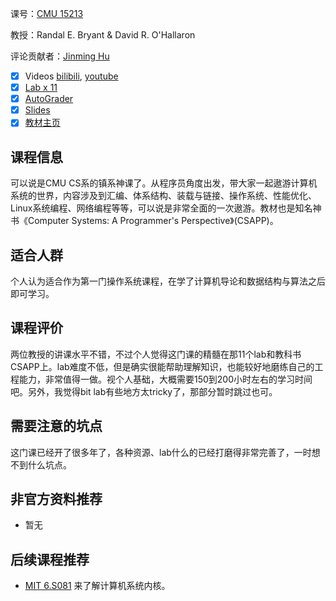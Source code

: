课号：[CMU 15213](https://www.cs.cmu.edu/~213/index.html)

教授：Randal E. Bryant & David R. O'Hallaron

评论贡献者：[Jinming Hu](https://conanhujinming.github.io/)

- [x] Videos [bilibili](https://www.bilibili.com/video/BV1iW411d7hd?from=search&seid=11952614108851410743), [youtube](https://www.youtube.com/watch?v=4CpHpFu_KYM&list=PL4YtNpAhVHFJVlaD203_8JkUOUT8RYUhY&index=1)
- [X] [Lab x 11](http://csapp.cs.cmu.edu/3e/labs.html)
- [x] [AutoGrader](http://csapp.cs.cmu.edu/3e/labs.html) 
- [X] [Slides](https://www.cs.cmu.edu/~213/index.html)
- [X] [教材主页](https://csapp.cs.cmu.edu/)

## 课程信息

可以说是CMU CS系的镇系神课了。从程序员角度出发，带大家一起遨游计算机系统的世界，内容涉及到汇编、体系结构、装载与链接、操作系统、性能优化、Linux系统编程、网络编程等等，可以说是非常全面的一次遨游。教材也是知名神书《Computer Systems: A Programmer's Perspective》(CSAPP)。

## 适合人群

个人认为适合作为第一门操作系统课程，在学了计算机导论和数据结构与算法之后即可学习。

## 课程评价

两位教授的讲课水平不错，不过个人觉得这门课的精髓在那11个lab和教科书CSAPP上。lab难度不低，但是确实很能帮助理解知识，也能较好地磨练自己的工程能力，非常值得一做。视个人基础，大概需要150到200小时左右的学习时间吧。另外，我觉得bit lab有些地方太tricky了，那部分暂时跳过也可。

## 需要注意的坑点

这门课已经开了很多年了，各种资源、lab什么的已经打磨得非常完善了，一时想不到什么坑点。

## 非官方资料推荐

- 暂无

## 后续课程推荐

- [MIT 6.S081](https://conanhujinming.github.io/comments-for-awesome-courses/%E6%93%8D%E4%BD%9C%E7%B3%BB%E7%BB%9F/MIT6.S081%E6%93%8D%E4%BD%9C%E7%B3%BB%E7%BB%9F%E5%AF%BC%E8%AE%BA/) 来了解计算机系统内核。

